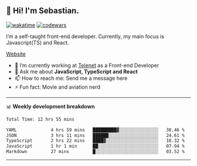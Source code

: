 ## 👋 Hi! I'm Sebastian.

[![wakatime](https://wakatime.com/badge/user/df0036c6-328a-4a39-be9b-e49417ed22a1.svg)](https://wakatime.com/@df0036c6-328a-4a39-be9b-e49417ed22a1)
[![codewars](https://www.codewars.com/users/sebavuye/badges/small)](https://www.codewars.com/users/sebavuye)

I’m a self-taught front-end developer. Currently, my main focus is Javascript(TS) and React.

[Website](https://sebastianvuye.be)

- 🔭 I’m currently working at [Telenet](https://telenet.be/) as a Front-end Developer
- 💬 Ask me about **JavaScript, TypeScript and React**
- 📫 How to reach me: Send me a message here
- ⚡ Fun fact: Movie and aviation nerd

-------

📊 **Weekly development breakdown**

<!--START_SECTION:waka-->

```txt
Total Time: 12 hrs 55 mins

YAML             4 hrs 59 mins   █████████▓░░░░░░░░░░░░░░░   38.46 %
JSON             3 hrs 11 mins   ██████░░░░░░░░░░░░░░░░░░░   24.61 %
TypeScript       2 hrs 22 mins   ████▓░░░░░░░░░░░░░░░░░░░░   18.32 %
JavaScript       1 hr 1 min      ██░░░░░░░░░░░░░░░░░░░░░░░   07.94 %
Markdown         27 mins         █░░░░░░░░░░░░░░░░░░░░░░░░   03.52 %
```

<!--END_SECTION:waka-->
-------
